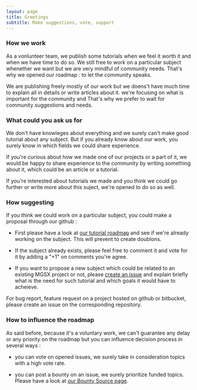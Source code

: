 ```yaml
---
layout: page
title: Greetings
subtitle: Make suggestions, vote, support
---
```


### How we work

As a vonlunteer team, we publish some tutorials when we feel it worth it and when we have time to do so. We still free to work on a particular subject whenether we want but we are very mindful of community needs. That's why we opened our roadmap : to let the community speaks.

We are publishing freely mostly of our work but we doens't have much time to explain all in details or write articles about it. we're focusing on what is important for the community and That's why we prefer to wait for community suggestions and needs.


### What could you ask us for

We don't have knowleges about everything and we surely can't make good tutorial about any subject. But if you already know about our work, you surely know in which fields we could share experience.

If you're curious about how we made one of our projects or a part of it, we would be happy to share experience to the community by writing something about it, which could be an article or a tutorial.

If you're interested about tutorials we made and you think we could go further or write more about this suject, we're opened to do so as well.


### How suggesting

If you think we could work on a particular subject, you could make a proposal through our github :

  * First please have a look at [our tutorial roadmap](https://github.com/mgsx-dev/mgsx-dev.github.io/projects/1) and see if we're already working on the subject. This will prevent to create doublons.

  * If the subject already exists, please feel free to comment it and vote for it by adding a "+1" on comments you're agree.

  * If you want to propose a new subject which could be related to an existing MGSX project or not, please [create an issue](https://github.com/mgsx-dev/mgsx-dev.github.io/issues/new) and explain briefly what is the need for such tutorial and which goals it would have to acheieve.


For bug report, feature request on a project hosted on github or bitbucket, please create an issue on the corresponding repository.


### How to influence the roadmap

As said before, because it's a voluntary work, we can't guarantee any delay or any priority on the roadmap but you can influence decision process in several ways :

* you can vote on opened issues, we surely take in consideration topics with a high vote rate.

* you can post a bounty on an issue, we surely prioritize funded topics. Please have a look at [our Bounty Source page](https://www.bountysource.com/teams/mgsx/issues?tracker_ids=5642092).

